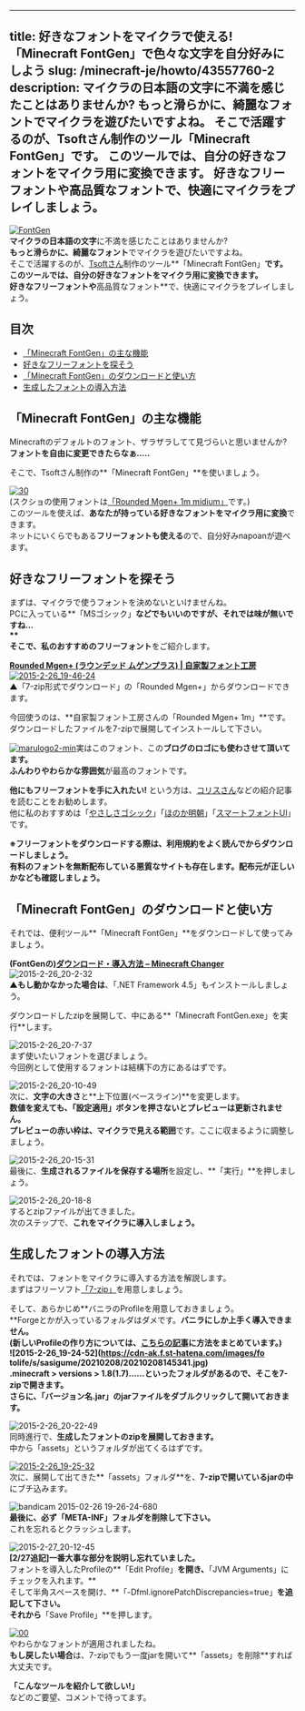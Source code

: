 
---
title: 好きなフォントをマイクラで使える! 「Minecraft FontGen」で色々な文字を自分好みにしよう
slug: /minecraft-je/howto/43557760-2
description: マイクラの日本語の文字に不満を感じたことはありませんか?
 もっと滑らかに、綺麗なフォントでマイクラを遊びたいですよね。
 そこで活躍するのが、Tsoftさん制作のツール「Minecraft FontGen」です。
 このツールでは、自分の好きなフォントをマイクラ用に変換できます。
 好きなフリーフォントや高品質なフォントで、快適にマイクラをプレイしましょう。
---

[![FontGen](https://cdn-ak.f.st-hatena.com/images/fotolife/s/sasigume/20210208/20210208125815.png)](#0/e/0e99b231.png "FontGen")  
**マイクラの日本語の文字**に不満を感じたことはありませんか?  
**もっと滑らかに、綺麗なフォント**でマイクラを遊びたいですよね。  
そこで活躍するのが、[Tsoftさん](https://twitter.com/tsoft_lab)制作のツール**「Minecraft FontGen」**です。  
このツールでは、**自分の好きなフォントをマイクラ用に変換**できます。  
**好きなフリーフォント**や**高品質なフォント**で、快適にマイクラをプレイしましょう。

## 目次

*   [「Minecraft FontGen」の主な機能](#what)
*   [好きなフリーフォントを探そう](#search-fonts)
*   [「Minecraft FontGen」のダウンロードと使い方](#dl-and-use)
*   [生成したフォントの導入方法](#install)

## 「Minecraft FontGen」の主な機能

Minecraftのデフォルトのフォント、ザラザラしてて見づらいと思いませんか?  
**フォントを自由に変更できたらなぁ…..**

そこで、Tsoftさん制作の**「Minecraft FontGen」**を使いましょう。

[![30](https://cdn-ak.f.st-hatena.com/images/fotolife/s/sasigume/20210208/20210208153852.png)](#a/b/abeecf7b.png "30")  
(スクショの使用フォントは[「Rounded Mgen+ 1m midium」](http://jikasei.me/font/rounded-mgenplus/)です。)  
このツールを使えば、**あなたが持っている好きなフォントをマイクラ用に変換**できます。  
ネットにいくらでもある**フリーフォントも使える**ので、自分好みnapoanが遊べます。

## 好きなフリーフォントを探そう

まずは、マイクラで使うフォントを決めないといけませんね。  
PCに入っている**「MSゴシック」**などでもいいのですが、**それでは味が無いですね…  
**  
そこで、私の**おすすめのフリーフォント**をご紹介します。

**[Rounded Mgen+ (ラウンデッド ムゲンプラス) | 自家製フォント工房](http://jikasei.me/font/rounded-mgenplus/)**  
[![2015-2-26_19-46-24](https://cdn-ak.f.st-hatena.com/images/fotolife/s/sasigume/20210208/20210208161221.jpg)](#c/d/cd0f721c.jpg "2015-2-26_19-46-24")  
▲「7-zip形式でダウンロード」の「Rounded Mgen+」からダウンロードできます。

今回使うのは、**自家製フォント工房さんの「Rounded Mgen+ 1m」**です。  
ダウンロードしたファイルを7-zipで展開してインストールして下さい。

[![marulogo2-min](https://cdn-ak.f.st-hatena.com/images/fotolife/s/sasigume/20210208/20210208144348.png)](#7/7/772d9cdb.png "marulogo2-min")実はこのフォント、この**ブログのロゴにも使わさせて頂いてます。**  
**ふんわりやわらかな雰囲気**が最高のフォントです。

**他にもフリーフォントを手に入れたい!** という方は、[コリスさん](http://coliss.com/)などの紹介記事を読むことをお勧めします。  
他に私のおすすめは「[やさしさゴシック](http://www.fontna.com/blog/379/)」「[ほのか明朝](http://font.gloomy.jp/honoka-mincho-dl.html)」「[スマートフォントUI](http://www.flopdesign.com/freefont/smartfont.html)」です。

**※フリーフォントをダウンロードする際は、利用規約をよく読んでからダウンロードしましょう。  
有料のフォントを無断配布している悪質なサイトも存在します。配布元が正しいかなども確認しましょう。**

## 「Minecraft FontGen」のダウンロードと使い方

それでは、便利ツール**「Minecraft FontGen」**をダウンロードして使ってみましょう。

**(FontGenの)[ダウンロード・導入方法 – Minecraft Changer](http://mcc.mcsv.jp/FontGen/Download)**  
![2015-2-26_20-2-32](https://cdn-ak.f.st-hatena.com/images/fotolife/s/sasigume/20210208/20210208152433.jpg)  
▲**もし動かなかった場合は**、「.NET Framework 4.5」もインストールしましょう。

ダウンロードしたzipを展開して、中にある**「Minecraft FontGen.exe」を実行**します。

![2015-2-26_20-7-37](https://cdn-ak.f.st-hatena.com/images/fotolife/s/sasigume/20210208/20210208130858.jpg)  
まず使いたいフォントを選びましょう。  
今回例として使用するフォントは結構下の方にあるはずです。

![2015-2-26_20-10-49](https://cdn-ak.f.st-hatena.com/images/fotolife/s/sasigume/20210208/20210208164609.jpg)  
次に、**文字の大きさ**と**上下位置(ベースライン)**を変更します。  
**数値を変えても、「設定適用」ボタンを押さないとプレビューは更新されません。**  
**プレビューの赤い枠は、マイクラで見える範囲**です。ここに収まるように調整しましょう。

![2015-2-26_20-15-31](https://cdn-ak.f.st-hatena.com/images/fotolife/s/sasigume/20210208/20210208180611.jpg)  
最後に、**生成されるファイルを保存する場所**を設定し、**「実行」**を押しましょう。

![2015-2-26_20-18-8](https://cdn-ak.f.st-hatena.com/images/fotolife/s/sasigume/20210208/20210208155854.jpg)  
するとzipファイルが出てきました。  
次のステップで、**これをマイクラに導入しましょう。**

## 生成したフォントの導入方法

それでは、フォントをマイクラに導入する方法を解説します。  
まずはフリーソフト[「7-zip」](http://sevenzip.sourceforge.jp/)を用意しましょう。

そして、あらかじめ**バニラのProfileを用意しておきましょう。  
**Forgeとかが入っているフォルダはダメです。**バニラにしか上手く導入できません。  
**(新しいProfileの作り方については、[こちらの記事](/42200928/#intojar)に方法をまとめています。)  
![2015-2-26_19-24-52](https://cdn-ak.f.st-hatena.com/images/fo
tolife/s/sasigume/20210208/20210208145341.jpg)  
**.minecraft > versions > 1.8(1.7)……**といったフォルダがあるので、**そこを7-zipで開きます。**  
さらに、**「バージョン名.jar」のjarファイル**を**ダブルクリックして開いておきます。**

![2015-2-26_20-22-49](https://cdn-ak.f.st-hatena.com/images/fotolife/s/sasigume/20210208/20210208162212.jpg)  
同時進行で、**生成したフォントのzipを展開しておきます。**  
中から「assets」というフォルダが出てくるはずです。

[![2015-2-26_19-25-32](https://cdn-ak.f.st-hatena.com/images/fotolife/s/sasigume/20210208/20210208153848.jpg)](#a/b/abee381e.jpg "2015-2-26_19-25-32")  
次に、展開して出てきた**「assets」フォルダ**を、**7-zipで開いているjarの中**にブチ込みます。

![bandicam 2015-02-26 19-26-24-680](https://cdn-ak.f.st-hatena.com/images/fotolife/s/sasigume/20210208/20210208155426.jpg)  
**最後に、必ず「META-INF」フォルダを削除して下さい。**  
これを忘れるとクラッシュします。 

![2015-2-27_20-12-45](https://cdn-ak.f.st-hatena.com/images/fotolife/s/sasigume/20210208/20210208151609.jpg)  
**\[2/27追記\]一番大事な部分を説明し忘れていました。**  
フォントを導入したProfileの**「Edit Profile」**を開き、**「JVM Arguments」にチェックを入れます。**  
そして半角スペースを開け、**「-Dfml.ignorePatchDiscrepancies=true」**を追記して下さい。  
それから**「Save Profile」**を押します。

[![00](https://cdn-ak.f.st-hatena.com/images/fotolife/s/sasigume/20210208/20210208083338.png)](#3/2/32613221.png "00")  
やわらかなフォントが適用されましたね。  
**もし戻したい場合**は、7-zipでもう一度jarを開いて**「assets」を削除**すれば大丈夫です。

**「こんなツールを紹介して欲しい!」**  
などのご要望、コメントで待ってます。
